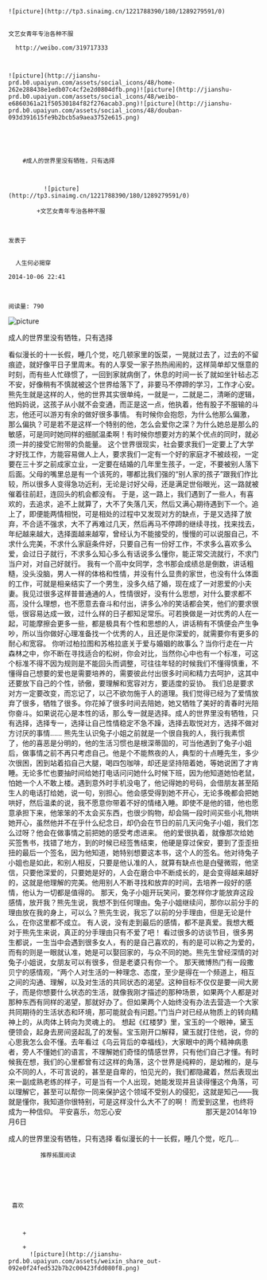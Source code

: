 
    
  
    ![picture](http://tp3.sinaimg.cn/1221788390/180/1289279591/0)
    

    文艺女青年专治各种不服
  
      http://weibo.com/319717333

  
  
    ![picture](http://jianshu-prd.b0.upaiyun.com/assets/social_icons/48/home-262e288438e1edb07c4cf2e2d0804dfb.png)![picture](http://jianshu-prd.b0.upaiyun.com/assets/social_icons/48/weibo-e6860361a21f50530184f82f276acab3.png)![picture](http://jianshu-prd.b0.upaiyun.com/assets/social_icons/48/douban-093d391615fe9b2bcb5a9aea3752e615.png)
  


    
      
        #成人的世界里没有牺牲，只有选择
        
          
            
              ![picture](http://tp3.sinaimg.cn/1221788390/180/1289279591/0)
            
            +文艺女青年专治各种不服
        
        
    
    发表于 

    
      人生何必揭穿

    2014-10-06 22:41

    

    阅读量: 790
  


        
            


![picture](http://upload-images.jianshu.io/upload_images/14402-ec0cb3dd9068e53d.jpeg?imageView2/2/w/1240/q/100)

  成人的世界里没有牺牲，只有选择

  看似漫长的十一长假，睡几个觉，吃几顿家里的饭菜，一晃就过去了，过去的不留痕迹，就好像平日子里周末。有的人享受一家子热热闹闹的，这样简单却又惬意的时刻，而有些人忙碌惯了，一回到家就病倒了，休息的时间一长了就如坐针毡忐忑不安，好像稍有不慎就被这个世界给落下了，非要马不停蹄的学习，工作才心安。熊先生就是这样的人，他的世界其实很单纯，一就是一，二就是二，清晰的逻辑，他妈妈说，这孩子从小就不会变通，而正是这一点，他执着，他有股子不服输的斗志，他还可以游刃有余的做好很多事情。
  有时候你会抱怨，为什么他那么偏激，那么偏执？可是若不是这样一个特别的他，怎么会爱你之深？为什么她总是那么的敏感，可是同时她同样的细腻温柔啊！有时候你想要对方的某个优点的同时，就必须一并的接受它附带的负能量。
  这个世界很现实，社会要求我们一定要上了大学才好找工作，方能容易做人上人，要求我们一定有一个好的家庭才不被歧视，一定要在三十岁之前成家立业，一定要在结婚的几年里生孩子，一定，不要被别人落下后面。父母的嘴里总是有一个该死的，哪都比我们强的“别人家的孩子”跟我们作比较，所以很多人变得急功近利，无论是讨好父母，还是满足世俗眼光，这一路就被催着往前赶，连回头的机会都没有。
  于是，这一路上，我们遇到了一些人，有喜欢的，去追求，追不上就算了，大不了失落几天，然后又满心期待遇到下一个。追上了，即便能两情相悦，可是相处的过程中又发现对方的缺点，于是又选择了放弃，不合适不强求，大不了再难过几天，然后再马不停蹄的继续寻找，找来找去，年纪越来越大，选择面越来越窄，曾经认为不能接受的，慢慢的可以说服自己，不求什么完美，不求什么家庭条件好，只要自己有一份好工作，不求多么喜欢多么爱，会过日子就行，不求多么知心多么有话说多么懂你，能正常交流就行，不求门当户对，对自己好就行。
  我有一个高中女同学，念书那会成绩总是倒数，讲话粗糙，没头没脑，男人一样的体格和性情，并没有什么显贵的家世，也没有什么体面的工作，可就是相亲结实了一个男生，没多久结了婚，现在成了一对恩爱的小夫妻。我见过很多这样普普通通的人，性情很好，没有什么思想，对什么要求都不高，没什么理想，也不愿意去奋斗和付出，讲多么冷的笑话都会笑，他们的要求很低，很容易达成一致，过什么样的日子都知足常乐。可若换做是一对优秀的人在一起，可能摩擦会更多一些，都是极具有个性和思想的人，讲话稍有不慎便会产生争吵，所以当你做好心理准备找一个优秀的人，且还是你深爱的，就需要你有更多的耐心和宽容。
  你听过柏拉图和苏格拉底关于爱与婚姻的故事么？当你行走在一片森林之中，你不断在寻找适合的松树，你会对比，当然你心中也有一个标准，可这个标准不得不因为规则是不能回头而调整，可往往年轻的时候我们不懂得慎重，不懂得自己想要的爱也是需要培养的，需要彼此付出很多时间和精力去呵护，这其中还要放下自己的个性，骄傲，要理解和宽容对方，要适度的妥协。
  我们总是要求对方一定要改变，而忘记了，以己不欲勿施于人的道理。我们觉得已经为了爱情放弃了很多，牺牲了很多。你花掉了很多时间去陪她，她又牺牲了美好的青春时光陪你奋斗。如果说花心是本性的话，那么专一就是选择。成人的世界里没有牺牲，只有选择，选择专一，选择让自己性情稳定不急不躁，选择去取悦对方，选择不做对方讨厌的事情……
  熊先生认识兔子小姐之前就是一个很自我的人，我行我素惯了，他的喜恶是分明的，他的生活习惯也是根深蒂固的，可当他遇到了兔子小姐后，做事情之前不再只考虑自己。他是个不能熬夜的人，典型的十点睡先生，多少次很困，困到站着掐自己大腿，喝四包咖啡，却还是坚持陪着她，等她说困了才肯睡。无论多忙也要抽时间给她打电话问问她什么时候下班，因为他知道她怕老鼠，怕她一个人不敢上楼。遇到意外时手机没电了，他记得她的号码，会借朋友甚至陌生人的电话打给她，说一句，别担心。他会感受得到她不开心，无论多晚都会把她哄好，然后温柔的说，我不愿意你带着不好的情绪入睡。即使不是他的错，他也愿意承担下来，他笨笨的不太会买东西，也很少购物，却会隔一段时间买些小礼物哄她开心，虽然他并不在乎什么纪念日，却仍会在节日的前几天问兔子小姐，我们怎么过呀？他会在做事情之前把她的感受考虑进来。
  他的爱很执着，就像那次给她买签售书，找错了地方，到的时候已经签售结束，他硬是穿过保安，要到了歪歪扭扭的最后一个签名，因为他知道，她特别想要这本书，这个人的签名。他对待兔子小姐也是如此，和别人相反，只要是他认准的人，就算有缺点也是白璧微瑕，他坚信，只要他深爱的，只要她是好的，人会在磨合中不断成长的，是会变得越来越好的，这就是他理解的完美。他用别人不断寻找和放弃的时间，去培养一段好的感情，他认为一切都是值得的。
  那天，兔子小姐开玩笑问，要怎样你才能放弃这段感情，放开我？熊先生说，我想不到任何理由。兔子小姐继续问，那你以前分手的理由放在我的身上，可以么？熊先生说，我忘了以前的分手理由，但是无论是什么，在你这里都不成立。
  有人说，没有走到最后的感情，都不是真爱。我想大概对于熊先生来说，真正的分手理由只有不爱了吧！
  看过很多的访谈节目，很多男生都说，一生当中会遇到很多女人，有的是自己喜欢的，有的是可以称之为爱的，而有的则是一眼就认准，她是可以娶回家的，与众不同的她。熊先生曾经深情的对兔子小姐说，女朋友可以有很多，但是老婆只有你一个。
  那天微博热门有一段撒贝宁的感情观，“两个人对生活的一种理念、态度，至少是得在一个频道上，相互之间的沟通、理解，以及对生活的共同状态的渴望。这种目标不仅仅是要一间大房子，而是你想要什么状态的生活，就像我刚才描述的那种场景，如果两个人都是对那种东西有同样的渴望，那就好办了。但如果两个人始终没有办法去营造一个大家共同期待的生活状态和环境，那可能就会有问题。”门当户对已经从物质上的转向精神上的，从肉体上转向为灵魂上的。
  想起《红楼梦》里，宝玉的一个眼神，黛玉便领会，起身去房间竖起乱了的发髻。宝玉刚开口解释，黛玉就打住他，说，你的心思我怎么会不懂。去年看过《乌云背后的幸福线》，大家眼中的两个精神病患者，旁人不懂她们的语言，不理解她们奇怪的情感世界，只有他们自己才懂。有时候我在想，我们的心里都曾有过这样的角落，这个世界是纯粹的，是幼稚的，是与众不同的人，不可言说的，甚至是自卑的，怕见光的，我们都隐藏着，然后表现出来一副成熟老练的样子，可是当有一个人出现，她能发现并且读得懂这个角落，可以理解它，甚至可以帮你一同来保护这个领域不受别人的侵犯，这就是知己——我就是懂你，我知道你很特别，可是这样没什么大不了的啊！
  而爱到这里，也终将成为一种信仰。
  平安喜乐，勿忘心安
                                            那天是2014年19月6日
   

        
              
    
  成人的世界里没有牺牲，只有选择   看似漫长的十一长假，睡几个觉，吃几...
      
    
    
      
      
      
          
             推荐拓展阅读
        
      
    
    
      
          
     喜欢

      
      
        +
                  
        +
          ![picture](http://jianshu-prd.b0.upaiyun.com/assets/weixin_share_out-092e0f24fed532b7b2c00423fdd080f8.png)
        
      
    
  


